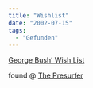 ```yaml
---
title: "Wishlist"
date: "2002-07-15"
tags:
  - "Gefunden"
---
```


[George Bush’ Wish List](http://www.amazon.com/exec/obidos/registry/3VEICWEHW44GQ/ref%3Dcm%5Fwl%5Fsortdropdown/102-2750972-3516927)

found @ [The Presurfer](http://presurfer.meepzorp.com/)
